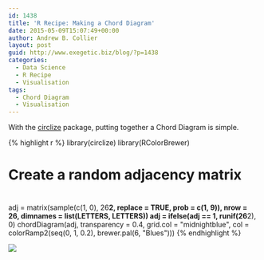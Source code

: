 ```yaml
---
id: 1438
title: 'R Recipe: Making a Chord Diagram'
date: 2015-05-09T15:07:49+00:00
author: Andrew B. Collier
layout: post
guid: http://www.exegetic.biz/blog/?p=1438
categories:
  - Data Science
  - R Recipe
  - Visualisation
tags:
  - Chord Diagram
  - Visualisation
---
```

With the [circlize](http://cran.mirror.ac.za/web/packages/circlize/index.html) package, putting together a Chord Diagram is simple. 

{% highlight r %}
library(circlize)
library(RColorBrewer)
# Create a random adjacency matrix
#
adj = matrix(sample(c(1, 0), 26**2, replace = TRUE, prob = c(1, 9)),
nrow = 26, dimnames = list(LETTERS, LETTERS))
adj = ifelse(adj == 1, runif(26**2), 0)
chordDiagram(adj, transparency = 0.4, grid.col = "midnightblue",
             col = colorRamp2(seq(0, 1, 0.2), brewer.pal(6, "Blues")))
{% endhighlight %}

<img src="{{ site.baseurl }}/static/img/2015/05/chord-diagram.png">